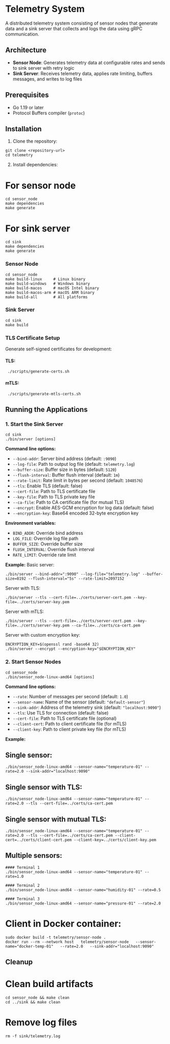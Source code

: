 # Telemetry System

A distributed telemetry system consisting of sensor nodes that generate data and a sink server that collects and logs the data using gRPC communication.

## Architecture

- **Sensor Node**: Generates telemetry data at configurable rates and sends to sink server with retry logic
- **Sink Server**: Receives telemetry data, applies rate limiting, buffers messages, and writes to log files

## Prerequisites

- Go 1.19 or later
- Protocol Buffers compiler (`protoc`)

## Installation

1. Clone the repository:
````` 
git clone <repository-url>
cd telemetry
````` 
2. Install dependencies:

# For sensor node
````` 
cd sensor_node
make dependencies
make generate
````` 
# For sink server
````` 
cd sink
make dependencies
make generate
````` 

### Sensor Node
````` 
cd sensor_node
make build-linux     # Linux binary
make build-windows   # Windows binary
make build-macos     # macOS Intel binary
make build-macos-arm # macOS ARM binary
make build-all       # All platforms
````` 
### Sink Server
````` 
cd sink
make build
````` 
### TLS Certificate Setup
Generate self-signed certificates for development:
#### TLS:
````` ./scripts/generate-certs.sh`````
#### mTLS:
````` ./scripts/generate-mtls-certs.sh`````

## Running the Applications

### 1. Start the Sink Server
````` 
cd sink
./bin/server [options]
````` 
**Command line options:**
- `--bind-addr`: Server bind address (default: `:9090`)
- `--log-file`: Path to output log file (default: `telemetry.log`)
- `--buffer-size`: Buffer size in bytes (default: `5120`)
- `--flush-interval`: Buffer flush interval (default: `1m`)
- `--rate-limit`: Rate limit in bytes per second (default: `1048576`)
- `--tls`: Enable TLS (default: false)
- `--cert-file`: Path to TLS certificate file
- `--key-file`: Path to TLS private key file
- `--ca-file`: Path to CA certificate file (for mutual TLS)
- `--encrypt`: Enable AES-GCM encryption for log data (default: false)
- `--encryption-key`: Base64 encoded 32-byte encryption key

**Environment variables:**
- `BIND_ADDR`: Override bind address
- `LOG_FILE`: Override log file path
- `BUFFER_SIZE`: Override buffer size
- `FLUSH_INTERVAL`: Override flush interval
- `RATE_LIMIT`: Override rate limit

**Example:**
Basic server:
````` 
./bin/server --bind-addr=":9090" --log-file="telemetry.log" --buffer-size=8192 --flush-interval="5s" --rate-limit=2097152
`````

Server with TLS:
````` 
./bin/server --tls --cert-file=../certs/server-cert.pem --key-file=../certs/server-key.pem
````` 
Server with mTLS:
````` 
./bin/server --tls --cert-file=../certs/server-cert.pem --key-file=../certs/server-key.pem --ca-file=../certs/ca-cert.pem
````` 
Server with custom encryption key:
````` 
ENCRYPTION_KEY=$(openssl rand -base64 32)
./bin/server --encrypt --encryption-key="$ENCRYPTION_KEY"
````` 
### 2. Start Sensor Nodes
````` 
cd sensor_node
./bin/sensor_node-linux-amd64 [options]
````` 
**Command line options:**
- `--rate`: Number of messages per second (default: `1.0`)
- `--sensor-name`: Name of the sensor (default: `"default-sensor"`)
- `--sink-addr`: Address of the telemetry sink (default: `"localhost:9090"`)
- `--tls`: Use TLS for connection (default: false)
- `--cert-file`: Path to TLS certificate file (optional)
- `--client-cert`: Path to client certificate file (for mTLS)
- `--client-key`: Path to client private key file (for mTLS)

**Example:**

## Single sensor:
````` 
./bin/sensor_node-linux-amd64 --sensor-name="temperature-01" --rate=2.0 --sink-addr="localhost:9090"
````` 
## Single sensor with TLS:
````` 
./bin/sensor_node-linux-amd64 --sensor-name="temperature-01" --rate=2.0 --tls --cert-file=../certs/ca-cert.pem
````` 
## Single sensor with mutual TLS:
````` 
./bin/sensor_node-linux-amd64 --sensor-name="temperature-01" --rate=2.0 --tls --cert-file=../certs/ca-cert.pem --client-cert=../certs/client-cert.pem --client-key=../certs/client-key.pem
````` 
## Multiple sensors:
````` 
#### Terminal 1
./bin/sensor_node-linux-amd64 --sensor-name="temperature-01" --rate=1.0

#### Terminal 2
./bin/sensor_node-linux-amd64 --sensor-name="humidity-01" --rate=0.5

#### Terminal 3
./bin/sensor_node-linux-amd64 --sensor-name="pressure-01" --rate=2.0
````` 
# Client in Docker container:
````` 
sudo docker build -t telemetry/sensor-node .
docker run --rm --network host   telemetry/sensor-node   --sensor-name="docker-temp-01"   --rate=2.0   --sink-addr="localhost:9090"
````` 
## Cleanup

# Clean build artifacts
````` 
cd sensor_node && make clean
cd ../sink && make clean
````` 
# Remove log files
````` 
rm -f sink/telemetry.log
````` 
